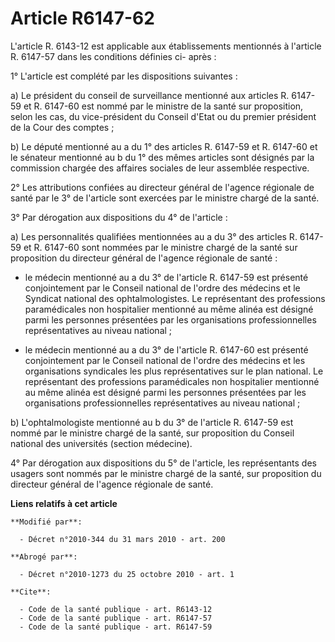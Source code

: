# Article R6147-62

L'article R. 6143-12 est applicable aux établissements mentionnés à l'article R. 6147-57 dans les conditions définies ci-
après : 

1° L'article est complété par les dispositions suivantes : 

a) Le président du conseil de surveillance mentionné aux articles R. 6147-59 et R. 6147-60 est nommé par le ministre de la
santé sur proposition, selon les cas, du vice-président du Conseil d'Etat ou du premier président de la Cour des comptes ; 

b) Le député mentionné au a du 1° des articles R. 6147-59 et R. 6147-60 et le sénateur mentionné au b du 1° des mêmes
articles sont désignés par la commission chargée des affaires sociales de leur assemblée respective. 

2° Les attributions confiées au directeur général de l'agence régionale de santé par le 3° de l'article sont exercées par le
ministre chargé de la santé. 

3° Par dérogation aux dispositions du 4° de l'article : 

a) Les personnalités qualifiées mentionnées au a du 3° des articles R. 6147-59 et R. 6147-60 sont nommées par le ministre
chargé de la santé sur proposition du directeur général de l'agence régionale de santé :

- le médecin mentionné au a du 3° de l'article R. 6147-59 est présenté conjointement par le Conseil national de l'ordre des
médecins et le Syndicat national des ophtalmologistes. Le représentant des professions paramédicales non hospitalier
mentionné au même alinéa est désigné parmi les personnes présentées par les organisations professionnelles représentatives au
niveau national ;

- le médecin mentionné au a du 3° de l'article R. 6147-60 est présenté conjointement par le Conseil national de l'ordre des
médecins et les organisations syndicales les plus représentatives sur le plan national. Le représentant des professions
paramédicales non hospitalier mentionné au même alinéa est désigné parmi les personnes présentées par les organisations
professionnelles représentatives au niveau national ; 

b) L'ophtalmologiste mentionné au b du 3° de l'article R. 6147-59 est nommé par le ministre chargé de la santé, sur
proposition du Conseil national des universités (section médecine). 

4° Par dérogation aux dispositions du 5° de l'article, les représentants des usagers sont nommés par le ministre chargé de la
santé, sur proposition du directeur général de l'agence régionale de santé.

**Liens relatifs à cet article**

	**Modifié par**:

	  - Décret n°2010-344 du 31 mars 2010 - art. 200

	**Abrogé par**:

	  - Décret n°2010-1273 du 25 octobre 2010 - art. 1

	**Cite**:

	  - Code de la santé publique - art. R6143-12
	  - Code de la santé publique - art. R6147-57
	  - Code de la santé publique - art. R6147-59
